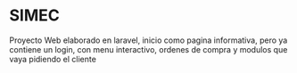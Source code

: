 # SIMEC
Proyecto Web elaborado en laravel, inicio como pagina informativa, pero ya contiene un login, con menu interactivo, ordenes de compra y modulos que vaya pidiendo el cliente
